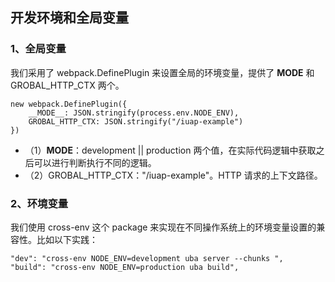 ## 开发环境和全局变量


### 1、全局变量

我们采用了 webpack.DefinePlugin 来设置全局的环境变量，提供了 __MODE__ 和 GROBAL_HTTP_CTX 两个。

```
new webpack.DefinePlugin({
    __MODE__: JSON.stringify(process.env.NODE_ENV),
    GROBAL_HTTP_CTX: JSON.stringify("/iuap-example")    
})
```

- （1）__MODE__：development || production 两个值，在实际代码逻辑中获取之后可以进行判断执行不同的逻辑。
- （2）GROBAL_HTTP_CTX："/iuap-example"。HTTP 请求的上下文路径。

### 2、环境变量

我们使用 cross-env 这个 package 来实现在不同操作系统上的环境变量设置的兼容性。比如以下实践：

```
"dev": "cross-env NODE_ENV=development uba server --chunks ",
"build": "cross-env NODE_ENV=production uba build",
```

